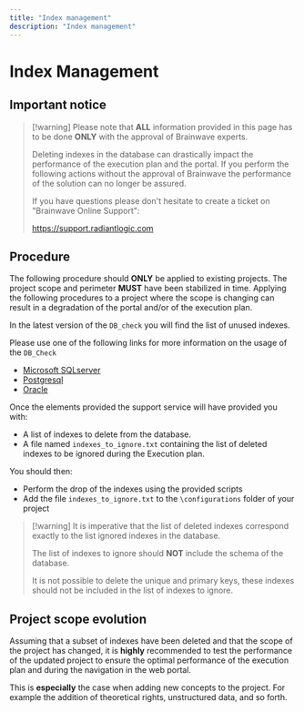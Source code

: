 ```yaml
---
title: "Index management"
description: "Index management"
---
```


# Index Management

## Important notice

> [!warning] Please note that **ALL** information provided in this page has to be done **ONLY** with the approval of Brainwave experts.  
>
> Deleting indexes in the database can drastically impact the performance of the execution plan and the portal. If you perform the following actions without the approval of Brainwave the performance of the solution can no longer be assured.  
>
> If you have questions please don't hesitate to create a ticket on "Brainwave Online Support":
>
> https://support.radiantlogic.com

## Procedure

The following procedure should **ONLY** be applied to existing projects. The project scope and perimeter **MUST** have been stabilized in time. Applying the following procedures to a project where the scope is changing can result in a degradation of the portal and/or of the execution plan.  

In the latest version of the `DB_check` you will find the list of unused indexes.  

Please use one of the following links for more information on the usage of the `DB_Check`

- [Microsoft SQLserver](../../../how-to/database/sqlserver/performance-investigation-sql-server)  
- [Postgresql](../../../how-to/database/postgresql/psql-performance-issue-investigation)  
- [Oracle](../../../how-to/database/oracle/performance-investigation-oracle)  

Once the elements provided the support service will have provided you with:

- A list of indexes to delete from the database.
- A file named `indexes_to_ignore.txt` containing the list of deleted indexes to be ignored during the Execution plan.  

You should then:

- Perform the drop of the indexes using the provided scripts  
- Add the file `indexes_to_ignore.txt` to the `\configurations` folder of your project  

> [!warning] It is imperative that the list of deleted indexes correspond exactly to the list ignored indexes in the database.  
>
> The list of indexes to ignore should **NOT** include the schema of the database.  
>
> It is not possible to delete the unique and primary keys, these indexes should not be included in the list of indexes to ignore.  

## Project scope evolution  

Assuming that a subset of indexes have been deleted and that the scope of the project has changed, it is **highly** recommended to test the performance of the updated project to ensure the optimal performance of the execution plan and during the navigation in the web portal.  

This is **especially** the case when adding new concepts to the project. For example the addition of theoretical rights, unstructured data, and so forth.  
